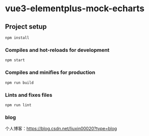 <!--
 * @Author: liuxin
 * @Date: 2022-06-01 14:49:51
 * @LastEditors: liuxin
 * @LastEditTime: 2022-06-13 16:38:50
 * @Description: 
-->
# vue3-elementplus-mock-echarts

## Project setup
```
npm install
```

### Compiles and hot-reloads for development
```
npm start
```

### Compiles and minifies for production
```
npm run build
```

### Lints and fixes files
```
npm run lint
```

### blog
个人博客：https://blog.csdn.net/liuxin00020?type=blog
